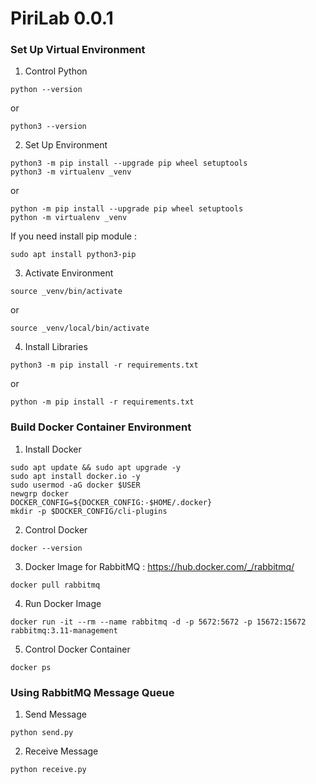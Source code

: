 # PiriLab 0.0.1


### Set Up Virtual Environment

1. Control Python

```
python --version 
```
or
```
python3 --version
```
2. Set Up Environment
```
python3 -m pip install --upgrade pip wheel setuptools
python3 -m virtualenv _venv
```
or 

```
python -m pip install --upgrade pip wheel setuptools
python -m virtualenv _venv
```
If you need install pip module :
```
sudo apt install python3-pip
```

3. Activate Environment
```
source _venv/bin/activate
```
or 
```
source _venv/local/bin/activate
```

4. Install Libraries
```
python3 -m pip install -r requirements.txt
```
or 
```
python -m pip install -r requirements.txt
```

### Build Docker Container Environment 

1. Install Docker 

```
sudo apt update && sudo apt upgrade -y
sudo apt install docker.io -y
sudo usermod -aG docker $USER
newgrp docker
DOCKER_CONFIG=${DOCKER_CONFIG:-$HOME/.docker}
mkdir -p $DOCKER_CONFIG/cli-plugins
```
2. Control Docker 
```
docker --version
```
3. Docker Image for RabbitMQ : https://hub.docker.com/_/rabbitmq/

```
docker pull rabbitmq
```

4. Run Docker Image 

```
docker run -it --rm --name rabbitmq -d -p 5672:5672 -p 15672:15672 rabbitmq:3.11-management
```

5. Control Docker Container

```
docker ps
```

### Using RabbitMQ Message Queue

1. Send Message

```
python send.py
```

2. Receive Message 

```
python receive.py
``` 
